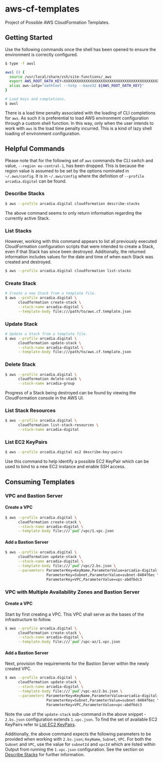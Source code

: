 # aws-cf-templates

Project of Possible AWS CloudFormation Templates.

## Getting Started

Use the following commands once the shell has been opened to ensure the environment is correctly configured.  

```bash
$ type -f awsl

awsl () {
  source /usr/local/share/zsh/site-functions/_aws
  export AWS_ROOT_OATH_KEY=XXXXXXXXXXXXXXXXXXXXXXXXXXXXXXXXXXXXXXXXXXXXXXXXXXXXXXXXXXXXXXXX
  alias aws-iotp="oathtool --totp --base32 ${AWS_ROOT_OATH_KEY}"
}

# Load keys and completions.
$ awsl
```

There is a load time penalty associated with the loading of CLI completions for `aws`. As such it is preferential to load AWS environment configuration through a custom shell function. In this way, only when the user intends to work with `aws` is the load time penalty incurred. This is a kind of lazy shell loading of environment configuration. 

## Helpful Commands

Please note that for the following set of `aws` commands the CLI switch and value, `--region eu-central-1`, has been dropped. This is because the region value is assumed to be set by the options nominated in `~/.aws/config`. It is in `~/.aws/config` where the definition of `--profile arcadia.digital` can be found.

### Describe Stacks

```bash
$ aws --profile arcadia.digital cloudformation describe-stacks
```

The above command seems to only return information regarding the currently active Stack.

### List Stacks

However, working with this command appears to list all previously executed CloudFormation configuration scripts that were intended to create a Stack, even if that Stack has since been destroyed. Additionally, the returned information includes values for the date and time of when each Stack was created and destroyed.

```bash
$ aws --profile arcadia.digital cloudformation list-stacks
```

### Create Stack

```bash
# Create a new Stack from a template file.
$ aws --profile arcadia.digital \
      cloudformation create-stack \
      --stack-name arcadia-digital \
      --template-body file:///path/to/aws.cf.template.json
```

### Update Stack

```bash
# Update a Stack from a template file.
$ aws --profile arcadia.digital \
      cloudformation update-stack \
      --stack-name arcadia-digital \
      --template-body file:///path/to/aws.cf.template.json
```

### Delete Stack

```bash
$ aws --profile arcadia.digital \
      cloudformation delete-stack \
      --stack-name arcadia-group
```

Progress of a Stack being destroyed can be found by viewing the CloudFormation console in the AWS UI.

### List Stack Resources

```bash
$ aws --profile arcadia.digital \
      cloudformation list-stack-resources \
      --stack-name arcadia-digital
```

### List EC2 KeyPairs

```bash
$ aws --profile arcadia.digital ec2 describe-key-pairs
```

Use this command to help identify a possible EC2 KeyPair which can be used to bind to a new EC2 instance and enable SSH access.

## Consuming Templates

### VPC and Bastion Server

#### Create a VPC

```bash
$ aws --profile arcadia.digital \
      cloudformation create-stack \
      --stack-name arcadia-digital \
      --template-body file:///`pwd`/vpc/1.vpc.json
```

#### Add a Bastion Server

```bash
$ aws --profile arcadia.digital \
      cloudformation update-stack \
      --stack-name arcadia-digital \
      --template-body file:///`pwd`/vpc/2.bs.json \
      --parameters ParameterKey=KeyName,ParameterValue=arcadia-digital-bs \
                   ParameterKey=Subnet,ParameterValue=subnet-8484f6ec \
                   ParameterKey=VPC,ParameterValue=vpc-abdf6dc3
```

### VPC with Multiple Availability Zones and Bastion Server

#### Create a VPC

Start by first creating a VPC. This VPC shall serve as the bases of the infrastructure to follow.

```bash
$ aws --profile arcadia.digital \
      cloudformation create-stack \
      --stack-name arcadia-digital \
      --template-body file:///`pwd`/vpc-az/1.vpc.json
```

#### Add a Bastion Server

Next, provision the requirements for the Bastion Server within the newly created VPC.

```bash
$ aws --profile arcadia.digital \
      cloudformation update-stack \
      --stack-name arcadia-digital \
      --template-body file:///`pwd`/vpc-az/2.bs.json \
      --parameters ParameterKey=KeyName,ParameterValue=arcadia-digital-bs \
                   ParameterKey=Subnet,ParameterValue=subnet-8484f6ec \
                   ParameterKey=VPC,ParameterValue=vpc-abdf6dc3
```

Note the use of the `update-stack` sub-command in the above snippet - `2.bs.json` configuration extends `1.vpc.json`. To find the set of available EC2 KeyPairs refer to [List EC2 KeyPairs](list-ec2-keypairs).

Additionally, the above command expects the following parameters to be provided when working with `2.bs.json`; `KeyName`, `Subnet`, `VPC`. For both the `Subnet` and `VPC`, use the value for `subnetId` and `vpcId` which are listed within Output from running the `1.vpc.json` configuration. See the section on [Describe Stacks](describe-stacks) for further information. 
